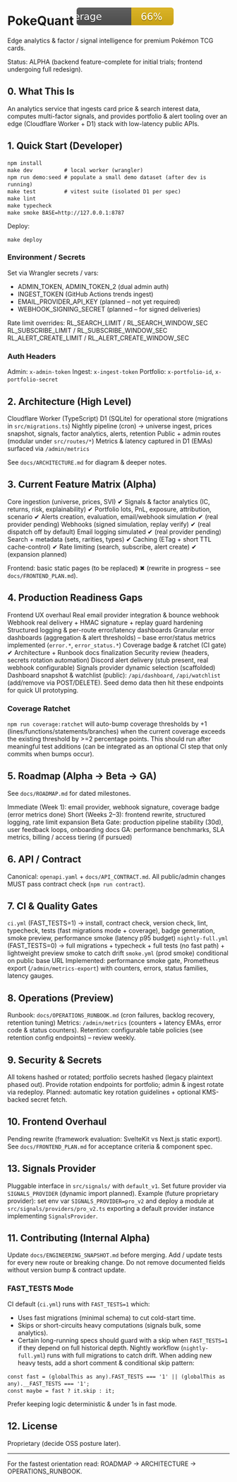 # PokeQuant ![Coverage](public/coverage-badge.svg)

Edge analytics & factor / signal intelligence for premium Pokémon TCG cards.

Status: ALPHA (backend feature-complete for initial trials; frontend undergoing full redesign).

## 0. What This Is
An analytics service that ingests card price & search interest data, computes multi-factor signals, and provides portfolio & alert tooling over an edge (Cloudflare Worker + D1) stack with low-latency public APIs.

## 1. Quick Start (Developer)
```
npm install
make dev          # local worker (wrangler)
npm run demo:seed # populate a small demo dataset (after dev is running)
make test         # vitest suite (isolated D1 per spec)
make lint
make typecheck
make smoke BASE=http://127.0.0.1:8787
```
Deploy:
```
make deploy
```

### Environment / Secrets
Set via Wrangler secrets / vars:
- ADMIN_TOKEN, ADMIN_TOKEN_2 (dual admin auth)
- INGEST_TOKEN (GitHub Actions trends ingest)
- EMAIL_PROVIDER_API_KEY (planned – not yet required)
- WEBHOOK_SIGNING_SECRET (planned – for signed deliveries)

Rate limit overrides:
RL_SEARCH_LIMIT / RL_SEARCH_WINDOW_SEC
RL_SUBSCRIBE_LIMIT / RL_SUBSCRIBE_WINDOW_SEC
RL_ALERT_CREATE_LIMIT / RL_ALERT_CREATE_WINDOW_SEC

### Auth Headers
Admin: `x-admin-token`
Ingest: `x-ingest-token`
Portfolio: `x-portfolio-id`, `x-portfolio-secret`

## 2. Architecture (High Level)
Cloudflare Worker (TypeScript)
D1 (SQLite) for operational store (migrations in `src/migrations.ts`)
Nightly pipeline (cron) → universe ingest, prices snapshot, signals, factor analytics, alerts, retention
Public + admin routes (modular under `src/routes/*`)
Metrics & latency captured in D1 (EMAs) surfaced via `/admin/metrics`

See `docs/ARCHITECTURE.md` for diagram & deeper notes.

## 3. Current Feature Matrix (Alpha)
Core ingestion (universe, prices, SVI) ✔
Signals & factor analytics (IC, returns, risk, explainability) ✔
Portfolio lots, PnL, exposure, attribution, scenario ✔
Alerts creation, evaluation, email/webhook simulation ✔ (real provider pending)
Webhooks (signed simulation, replay verify) ✔ (real dispatch off by default)
Email logging simulated ✔ (real provider pending)
Search + metadata (sets, rarities, types) ✔
Caching (ETag + short TTL cache-control) ✔
Rate limiting (search, subscribe, alert create) ✔ (expansion planned)

Frontend: basic static pages (to be replaced) ✖ (rewrite in progress – see `docs/FRONTEND_PLAN.md`).

## 4. Production Readiness Gaps
Frontend UX overhaul
Real email provider integration & bounce webhook
Webhook real delivery + HMAC signature + replay guard hardening
Structured logging & per-route error/latency dashboards
Granular error dashboards (aggregation & alert thresholds) – base error/status metrics implemented (`error.*`, `error_status.*`)
Coverage badge & ratchet (CI gate) ✔
Architecture + Runbook docs finalization
Security review (headers, secrets rotation automation)
Discord alert delivery (stub present, real webhook configurable)
Signals provider dynamic selection (scaffolded)
Dashboard snapshot & watchlist (public): `/api/dashboard`, `/api/watchlist` (add/remove via POST/DELETE). Seed demo data then hit these endpoints for quick UI prototyping.

### Coverage Ratchet
`npm run coverage:ratchet` will auto-bump coverage thresholds by +1 (lines/functions/statements/branches) when the current coverage exceeds the existing threshold by >=2 percentage points. This should run after meaningful test additions (can be integrated as an optional CI step that only commits when bumps occur).

## 5. Roadmap (Alpha → Beta → GA)
See `docs/ROADMAP.md` for dated milestones.

Immediate (Week 1): email provider, webhook signature, coverage badge (error metrics done)
Short (Weeks 2–3): frontend rewrite, structured logging, rate limit expansion
Beta Gate: production pipeline stability (30d), user feedback loops, onboarding docs
GA: performance benchmarks, SLA metrics, billing / access tiering (if pursued)

## 6. API / Contract
Canonical: `openapi.yaml` + `docs/API_CONTRACT.md`. All public/admin changes MUST pass contract check (`npm run contract`).

## 7. CI & Quality Gates
`ci.yml` (FAST_TESTS=1) → install, contract check, version check, lint, typecheck, tests (fast migrations mode + coverage), badge generation, smoke preview, performance smoke (latency p95 budget)
`nightly-full.yml` (FAST_TESTS=0) → full migrations + typecheck + full tests (no fast path) + lightweight preview smoke to catch drift
`smoke.yml` (prod smoke) conditional on public base URL
Implemented: performance smoke gate, Prometheus export (`/admin/metrics-export`) with counters, errors, status families, latency gauges.

## 8. Operations (Preview)
Runbook: `docs/OPERATIONS_RUNBOOK.md` (cron failures, backlog recovery, retention tuning)
Metrics: `/admin/metrics` (counters + latency EMAs, error code & status counters).
Retention: configurable table policies (see retention config endpoints) – review weekly.

## 9. Security & Secrets
All tokens hashed or rotated; portfolio secrets hashed (legacy plaintext phased out). Provide rotation endpoints for portfolio; admin & ingest rotate via redeploy.
Planned: automatic key rotation guidelines + optional KMS-backed secret fetch.

## 10. Frontend Overhaul
Pending rewrite (framework evaluation: SvelteKit vs Next.js static export). See `docs/FRONTEND_PLAN.md` for acceptance criteria & component spec.

## 13. Signals Provider
Pluggable interface in `src/signals/` with `default_v1`. Set future provider via `SIGNALS_PROVIDER` (dynamic import planned).
Example (future proprietary provider): set env var `SIGNALS_PROVIDER=pro_v2` and deploy a module at `src/signals/providers/pro_v2.ts` exporting a default provider instance implementing `SignalsProvider`.

## 11. Contributing (Internal Alpha)
Update `docs/ENGINEERING_SNAPSHOT.md` before merging.
Add / update tests for every new route or breaking change.
Do not remove documented fields without version bump & contract update.

### FAST_TESTS Mode
CI default (`ci.yml`) runs with `FAST_TESTS=1` which:
- Uses fast migrations (minimal schema) to cut cold-start time.
- Skips or short-circuits heavy computations (signals bulk, some analytics).
- Certain long-running specs should guard with a skip when `FAST_TESTS=1` if they depend on full historical depth.
Nightly workflow (`nightly-full.yml`) runs with full migrations to catch drift. When adding new heavy tests, add a short comment & conditional skip pattern:
```
const fast = (globalThis as any).FAST_TESTS === '1' || (globalThis as any).__FAST_TESTS === '1';
const maybe = fast ? it.skip : it;
```
Prefer keeping logic deterministic & under 1s in fast mode.

## 12. License
Proprietary (decide OSS posture later).

---
For the fastest orientation read: ROADMAP → ARCHITECTURE → OPERATIONS_RUNBOOK.
